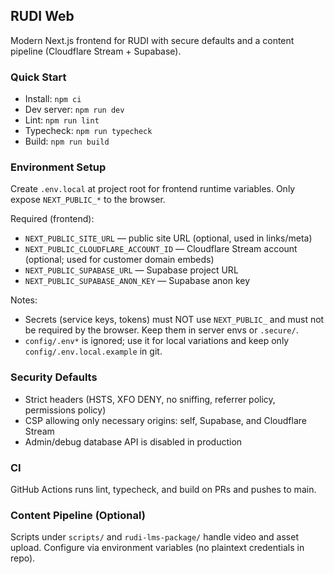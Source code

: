## RUDI Web

Modern Next.js frontend for RUDI with secure defaults and a content pipeline (Cloudflare Stream + Supabase).

### Quick Start
- Install: `npm ci`
- Dev server: `npm run dev`
- Lint: `npm run lint`
- Typecheck: `npm run typecheck`
- Build: `npm run build`

### Environment Setup
Create `.env.local` at project root for frontend runtime variables. Only expose `NEXT_PUBLIC_*` to the browser.

Required (frontend):
- `NEXT_PUBLIC_SITE_URL` — public site URL (optional, used in links/meta)
- `NEXT_PUBLIC_CLOUDFLARE_ACCOUNT_ID` — Cloudflare Stream account (optional; used for customer domain embeds)
- `NEXT_PUBLIC_SUPABASE_URL` — Supabase project URL
- `NEXT_PUBLIC_SUPABASE_ANON_KEY` — Supabase anon key

Notes:
- Secrets (service keys, tokens) must NOT use `NEXT_PUBLIC_` and must not be required by the browser. Keep them in server envs or `.secure/`.
- `config/.env*` is ignored; use it for local variations and keep only `config/.env.local.example` in git.

### Security Defaults
- Strict headers (HSTS, XFO DENY, no sniffing, referrer policy, permissions policy)
- CSP allowing only necessary origins: self, Supabase, and Cloudflare Stream
- Admin/debug database API is disabled in production

### CI
GitHub Actions runs lint, typecheck, and build on PRs and pushes to main.

### Content Pipeline (Optional)
Scripts under `scripts/` and `rudi-lms-package/` handle video and asset upload. Configure via environment variables (no plaintext credentials in repo).

